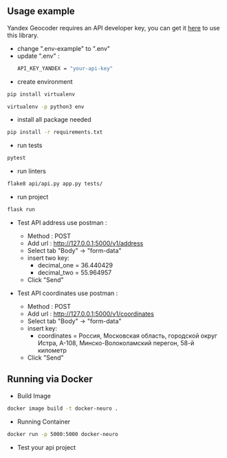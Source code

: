 Usage example
---
Yandex Geocoder requires an API developer key, you can get it [here](https://developer.tech.yandex.com/services/) to use this library.

* change ".env-example" to ".env"
* update ".env" :
    ```bash
    API_KEY_YANDEX = "your-api-key"
    ```
* create environment
```bash
pip install virtualenv
```
```bash
virtualenv -p python3 env
```

* install all package needed
```bash
pip install -r requirements.txt
```

* run tests
```bash
pytest
```

* run linters
```bash
flake8 api/api.py app.py tests/
```

* run project
```bash
flask run
```

* Test API address use postman :
  *  Method : POST
  *  Add url : http://127.0.0.1:5000/v1/address
  *  Select tab "Body" -> "form-data"
  *  insert two key:
     *  decimal_one = 36.440429
     *  decimal_two = 55.964957
  *  Click "Send"

* Test API coordinates use postman :
  *  Method : POST
  *  Add url : http://127.0.0.1:5000/v1/coordinates
  *  Select tab "Body" -> "form-data"
  *  insert key:
     *  coordinates = Россия, Московская область, городской округ Истра, А-108, Минско-Волоколамский перегон, 58-й километр
  *  Click "Send"

Running via Docker
---

*   Build Image
```bash
docker image build -t docker-neuro .
```
*  Running Container
```bash
docker run -p 5000:5000 docker-neuro
```
*  Test your api project